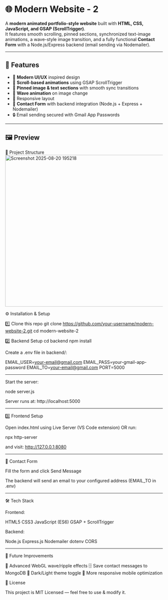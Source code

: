 # 🌐 Modern Website - 2

A **modern animated portfolio-style website** built with **HTML, CSS, JavaScript, and GSAP (ScrollTrigger)**.  
It features smooth scrolling, pinned sections, synchronized text-image animations, a wave-style image transition, and a fully functional **Contact Form** with a Node.js/Express backend (email sending via Nodemailer).

---

## 🚀 Features
- 🎨 **Modern UI/UX** inspired design
- 🔄 **Scroll-based animations** using GSAP ScrollTrigger
- 📌 **Pinned image & text sections** with smooth sync transitions
- 🌊 **Wave animation** on image change
- 📱 Responsive layout
- 📧 **Contact Form** with backend integration (Node.js + Express + Nodemailer)
- 🔒 Email sending secured with Gmail App Passwords

---

## 🖼️ Preview


📂 Project Structure
<img width="1284" height="485" alt="Screenshot 2025-08-20 195218" src="https://github.com/user-attachments/assets/f320ba29-0182-404f-b96a-6882af75777c" />


⚙️ Installation & Setup

1️⃣ Clone this repo
git clone https://github.com/your-username/modern-website-2.git
cd modern-website-2

2️⃣ Backend Setup
cd backend
npm install


Create a .env file in backend/:

EMAIL_USER=your-email@gmail.com
EMAIL_PASS=your-gmail-app-password
EMAIL_TO=your-email@gmail.com
PORT=5000

----

Start the server:

node server.js


Server runs at: http://localhost:5000

---

3️⃣ Frontend Setup

Open index.html using Live Server (VS Code extension) OR run:

npx http-server

and visit: http://127.0.0.1:8080

---

📧 Contact Form

Fill the form and click Send Message

The backend will send an email to your configured address (EMAIL_TO in .env)

---

🛠️ Tech Stack

Frontend:

HTML5
CSS3
JavaScript (ES6)
GSAP + ScrollTrigger

Backend:

Node.js
Express.js
Nodemailer
dotenv
CORS

----

🔮 Future Improvements

🌊 Advanced WebGL wave/ripple effects
🗄️ Save contact messages to MongoDB
🌙 Dark/Light theme toggle
📱 More responsive mobile optimization

📜 License

This project is MIT Licensed — feel free to use & modify it.
